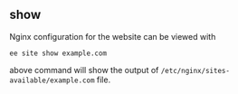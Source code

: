 ## show

Nginx configuration for the website can be viewed with

	ee site show example.com

above command will show the output of `/etc/nginx/sites-available/example.com` file.

